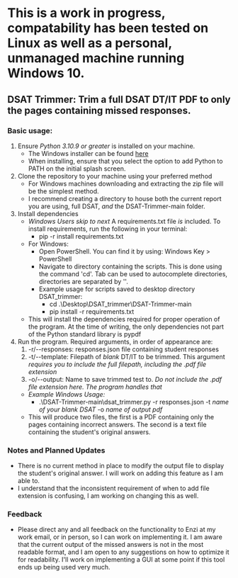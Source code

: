 # This is a work in progress, compatability has been tested on Linux as well as a personal, unmanaged machine running Windows 10.

## DSAT Trimmer: Trim a full DSAT DT/IT PDF to only the pages containing missed responses.

### Basic usage:
1. Ensure *Python 3.10.9 or greater* is installed on your machine.
    * The Windows installer can be found [here](https://www.python.org/downloads/release/python-3109/)
    * When installing, ensure that you select the option to add Python to PATH on the initial splash screen.
2. Clone the repository to your machine using your preferred method
    * For Windows machines downloading and extracting the zip file will be the simplest method.
    * I recommend creating a directory to house both the current report you are using, full DSAT, _and_ the DSAT-Trimmer-main folder.
3. Install dependencies
    * _Windows Users skip to next_ A requirements.txt file *is* included. To install requirements, run the following in your terminal:
        * pip -r install requirements.txt
    * For Windows:
        * Open PowerShell. You can find it by using: Windows Key > PowerShell
        * Navigate to directory containing the scripts. This is done using the command 'cd'. Tab can be used to autocomplete directories, directories are separated by '\'.
        * Example usage for scripts saved to desktop directory DSAT_trimmer:
            * cd .\Desktop\DSAT_trimmer\DSAT-Trimmer-main
            * pip install -r requirements.txt
    * This will install the dependencies required for proper operation of the program. At the time of writing, the only dependencies not part of the Python standard library is pypdf
4. Run the program. Required arguments, in order of appearance are:
    1. -r/--responses: responses.json file containing student responses
    2. -t/--template: Filepath of *blank* DT/IT to be trimmed. This argument *requires you to include the full filepath, including the .pdf file extension*
    3. -o/--output: Name to save trimmed test to. *Do not include the .pdf file extension here. The program handles that*
    * _Example Windows Usage:_
        *  .\DSAT-Trimmer-main\dsat_trimmer.py -r responses.json -t _name of your blank DSAT_ -o _name of output pdf_
    *  This will produce two files, the first is a PDF containing only the pages containing incorrect answers. The second is a text file containing the student's original answers.

### Notes and Planned Updates
* There is no current method in place to modify the output file to display the student's original answer. I will work on adding this feature as I am able to.
* I understand that the inconsistent requirement of when to add file extension is confusing, I am working on changing this as well. 

### Feedback
* Please direct any and all feedback on the functionality to Enzi at my work email, or in person, so I can work on implementing it. I am aware that the current output of the missed answers is not in the most readable format, and I am open to any suggestions on how to optimize it for readability. I'll work on implementing a GUI at some point if this tool ends up being used very much.
